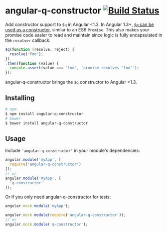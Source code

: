 # angular-q-constructor [![Build Status](https://travis-ci.org/bendrucker/angular-q-constructor.svg?branch=master)](https://travis-ci.org/bendrucker/angular-q-constructor)

Add constructor support to `$q` in Angular <1.3. In Angular 1.3+, [`$q` can be used as a constructor](https://docs.angularjs.org/api/ng/service/$q#-q-constructor), similar to an ES6 `Promise`. This also makes your promise code easier to read and maintain since logic is fully encapsulated in the `resolver` callback:

```js
$q(function (resolve, reject) {
  resolve('foo');
})
.then(function (value) {
  console.assert(value === 'foo', 'promise resolves "foo"');
});
```

angular-q-constructor brings the `$q` constructor to Angular <1.3.

## Installing

```sh
# npm
$ npm install angular-q-constructor
# bower
$ bower install angular-q-constructor
```

## Usage

Include `'angular-q-constructor'` in your module's dependencies:

```js
angular.module('myApp', [
  require('angular-q-constructor')
]);
// or
angular.module('myApp', [
  'q-constructor'
]);
```

Or if you only need angular-q-constructor for tests:

```js
angular.mock.module('myApp');

angular.mock.module(require('angular-q-constructor'));
// or
angular.mock.module('q-constructor');
```
